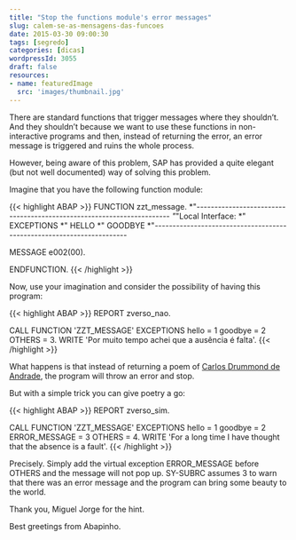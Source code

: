 ```yaml
---
title: "Stop the functions module's error messages"
slug: calem-se-as-mensagens-das-funcoes
date: 2015-03-30 09:00:30
tags: [segredo]
categories: [dicas]
wordpressId: 3055
draft: false
resources:
- name: featuredImage
  src: 'images/thumbnail.jpg'
---
```

There are standard functions that trigger messages where they shouldn’t. And they shouldn’t because we want to use these functions in non-interactive programs and then, instead of returning the error, an error message is triggered and ruins the whole process.

However, being aware of this problem, SAP has provided a quite elegant (but not well documented) way of solving this problem.

<!--more-->
Imagine that you have the following function module:


{{< highlight ABAP >}}
FUNCTION zzt_message.
*"----------------------------------------------------------------------
*"*"Local Interface:
*"  EXCEPTIONS
*"      HELLO
*"      GOODBYE
*"----------------------------------------------------------------------

  MESSAGE e002(00).

ENDFUNCTION.
{{< /highlight >}}

Now, use your imagination and consider the possibility of having this program:


{{< highlight ABAP >}}
REPORT zverso_nao.

CALL FUNCTION 'ZZT_MESSAGE'
  EXCEPTIONS
    hello         = 1
    goodbye       = 2
    OTHERS        = 3.
WRITE 'Por muito tempo achei que a ausência é falta'.
{{< /highlight >}}

What happens is that instead of returning a poem of [ Carlos Drummond de Andrade][1], the program will throw an error and stop.

But with a simple trick you can give poetry a go:


{{< highlight ABAP >}}
REPORT zverso_sim.

CALL FUNCTION 'ZZT_MESSAGE'
  EXCEPTIONS
    hello         = 1
    goodbye       = 2
    ERROR_MESSAGE = 3
    OTHERS        = 4.
WRITE 'For a long time I have thought that the absence is a fault'.
{{< /highlight >}}

Precisely. Simply add the virtual exception ERROR_MESSAGE before OTHERS and the message will not pop up. SY-SUBRC assumes 3 to warn that there was an error message and the program can bring some beauty to the world.

Thank you, Miguel Jorge for the hint.

Best greetings from Abapinho.

   [1]: https://www.citador.pt/poemas/ausencia-carlos-drummond-de-andrade
